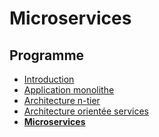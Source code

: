 # Microservices

<!-- .slide: class="page-title" -->



## Programme

<!-- .slide: id="master-toc" class="toc" -->

 - [Introduction](#/0)
 - [Application monolithe](#/1)
 - [Architecture n-tier](#/2)
 - [Architecture orientée services](#/3)
 - **[Microservices](#/4)**


